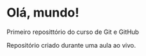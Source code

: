 # Olá, mundo!
 Primeiro reposittório do curso de Git e GitHub

 Repositório criado durante uma aula ao vivo.
